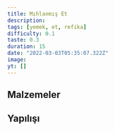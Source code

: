 ```yaml
---
title: Mıhlanmış Et
description:
tags: [yemek, et, refika]
difficulty: 0.1
taste: 0.3
duration: 15
date: "2022-03-03T05:35:07.322Z"
image:
yt: []
---
```


## Malzemeler

## Yapılışı
